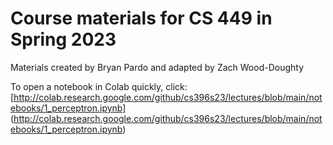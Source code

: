 # Course materials for CS 449 in Spring 2023

Materials created by Bryan Pardo and adapted by Zach Wood-Doughty

To open a notebook in Colab quickly, click:
  [http://colab.research.google.com/github/cs396s23/lectures/blob/main/notebooks/1_perceptron.ipynb]
  (http://colab.research.google.com/github/cs396s23/lectures/blob/main/notebooks/1_perceptron.ipynb)
